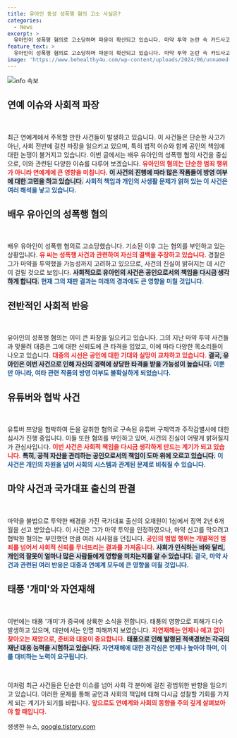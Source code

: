```yaml
---
title: 유아인 동성 성폭행 혐의 고소 사실은?
categories:
  - News
excerpt: >
  유아인이 성폭행 혐의로 고소당하며 파문이 확산되고 있습니다. 마약 투약 논란 속 카드사고가 우려되는 가운데, 그의 향후 작품들이 운명을 맞이할지 주목됩니다.
feature_text: >
  유아인이 성폭행 혐의로 고소당하며 파문이 확산되고 있습니다. 마약 투약 논란 속 카드사고가 우려되는 가운데, 그의 향후 작품들이 운명을 맞이할지 주목됩니다.
image: 'https://www.behealthy4u.com/wp-content/uploads/2024/06/unnamed-file.png'
---
```


<p><img src="https://www.behealthy4u.com/wp-content/uploads/2024/06/unnamed-file.png" alt="info 속보" /></p>

<h2 data-ke-size="size26">연예 이슈와 사회적 파장</h2>

<p data-ke-size="size16">&nbsp;</p>

<p>최근 연예계에서 주목할 만한 사건들이 발생하고 있습니다. 이 사건들은 단순한 사고가 아닌, 사회 전반에 걸친 파장을 일으키고 있으며, 특히 법적 이슈와 함께 공인의 책임에 대한 논쟁이 불거지고 있습니다. 이번 글에서는 배우 유아인의 성폭행 혐의 사건을 중심으로, 이와 관련된 다양한 이슈를 다루어 보겠습니다. <b><span style="color: #ee2323;">유아인의 혐의는 단순한 범죄 행위가 아니라 연예계에 큰 영향을 미칩니다.</span></b> <b><span style="background-color: #21538527;">이 사건의 진행에 따라 많은 작품들이 방영 여부에 대한 고민을 하고 있습니다.</span></b> <b><span style="color: #1a5490;">사회적 책임과 개인의 사생활 문제가 얽혀 있는 이 사건은 여러 해석을 낳고 있습니다.</span></b></p>

<h2 data-ke-size="size26">배우 유아인의 성폭행 혐의</h2>

<p data-ke-size="size16">&nbsp;</p>

<p>배우 유아인이 성폭행 혐의로 고소당했습니다. 기소된 이후 그는 혐의를 부인하고 있는 상황입니다. <b><span style="color: #ee2323;">유 씨는 성폭행 사건과 관련하여 자신의 결백을 주장하고 있습니다.</span></b> 경찰은 그가 마약을 투약했을 가능성까지 고려하고 있으므로, 사건의 진실이 밝혀지는 데 시간이 걸릴 것으로 보입니다. <b><span style="background-color: #21538527;">사회적으로 유아인의 사건은 공인으로서의 책임을 다시금 생각하게 합니다.</span></b> <b><span style="color: #1a5490;">현재 그의 재판 결과는 미래의 경과에도 큰 영향을 미칠 것입니다.</span></b> </p>

<h2 data-ke-size="size26">전반적인 사회적 반응</h2>

<p data-ke-size="size16">&nbsp;</p>

<p>유아인의 성폭행 혐의는 이미 큰 파장을 일으키고 있습니다. 그의 지난 마약 투약 사건들과 맞물려 대중은 그에 대한 신뢰도에 큰 타격을 입었고, 이에 따라 다양한 목소리들이 나오고 있습니다. <b><span style="color: #ee2323;">대중의 시선은 공인에 대한 기대와 실망이 교차하고 있습니다.</span></b> <b><span style="background-color: #21538527;">결국, 유아인은 이번 사건으로 인해 자신의 경력에 상당한 타격을 받을 가능성이 높습니다.</span></b> <b><span style="color: #1a5490;">이뿐만 아니라, 여타 관련 작품의 방영 여부도 불확실하게 되었습니다.</span></b></p>

<h2 data-ke-size="size26">유튜버와 협박 사건</h2>

<p data-ke-size="size16">&nbsp;</p>

<p>유튜버 쯔양을 협박하여 돈을 갈취한 혐의로 구속된 유튜버 구제역과 주작감별사에 대한 심사가 진행 중입니다. 이들 또한 혐의를 부인하고 있어, 사건의 진실이 어떻게 밝혀질지가 관심사입니다. <b><span style="color: #ee2323;">이번 사건은 사회적 책임을 다시금 생각하게 만드는 계기가 되고 있습니다.</span></b> <b><span style="background-color: #21538527;">특히, 공적 자산을 관리하는 공인으로서의 책임이 도마 위에 오르고 있습니다.</span></b> <b><span style="color: #1a5490;">이 사건은 개인의 차원을 넘어 사회의 시스템과 관계된 문제로 비춰질 수 있습니다.</span></b></p>

<h2 data-ke-size="size26">마약 사건과 국가대표 출신의 판결</h2>

<p data-ke-size="size16">&nbsp;</p>

<p>마약을 불법으로 투약한 배경을 가진 국가대표 출신의 오재원이 1심에서 징역 2년 6개월을 선고 받았습니다. 이 사건은 그가 마약 투약을 인정하였으나, 마약 신고를 막으려고 협박한 혐의는 부인했던 만큼 여러 시사점을 던집니다. <b><span style="color: #ee2323;">공인의 범법 행위는 개별적인 범죄를 넘어서 사회적 신뢰를 무너뜨리는 결과를 가져옵니다.</span></b> <b><span style="background-color: #21538527;">사회가 인식하는 바와 달리, 개인의 잘못이 얼마나 많은 사람들에게 영향을 미치는지를 알 수 있습니다.</span></b> <b><span style="color: #1a5490;">결국, 마약 사건과 관련된 여러 반응은 대중과 연예계 모두에 큰 영향을 미칠 것입니다.</span></b></p>

<h2 data-ke-size="size26">태풍 '개미'와 자연재해</h2>

<p data-ke-size="size16">&nbsp;</p>

<p>이번에는 태풍 '개미'가 중국에 상륙한 소식을 전합니다. 태풍의 영향으로 피해가 다수 발생하고 있으며, 대만에서는 인명 피해까지 보였습니다. <b><span style="color: #ee2323;">자연재해는 언제나 예고 없이 찾아오는 재앙으로, 준비와 대응이 중요합니다.</span></b> <b><span style="background-color: #21538527;">태풍으로 인해 발령된 적색경보는 각국의 재난 대응 능력을 시험하고 있습니다.</span></b> <b><span style="color: #1a5490;">자연재해에 대한 경각심은 언제나 높아야 하며, 이를 대비하는 노력이 요구됩니다.</span></b></p>

<p data-ke-size="size16">&nbsp;</p>

<p>이처럼 최근 사건들은 단순한 이슈를 넘어 사회 각 분야에 걸친 광범위한 반향을 일으키고 있습니다. 이러한 문제를 통해 공인과 사회의 책임에 대해 다시금 성찰할 기회를 가지게 되는 계기가 되기를 바랍니다. <b><span style="color: #ee2323;">앞으로도 연예계와 사회의 동향을 주의 깊게 살펴보아야 할 때입니다.</span></b></p>
생생한 뉴스, <a href="https://qoogle.tistory.com" rel="dofollow">qoogle.tistory.com</a>


